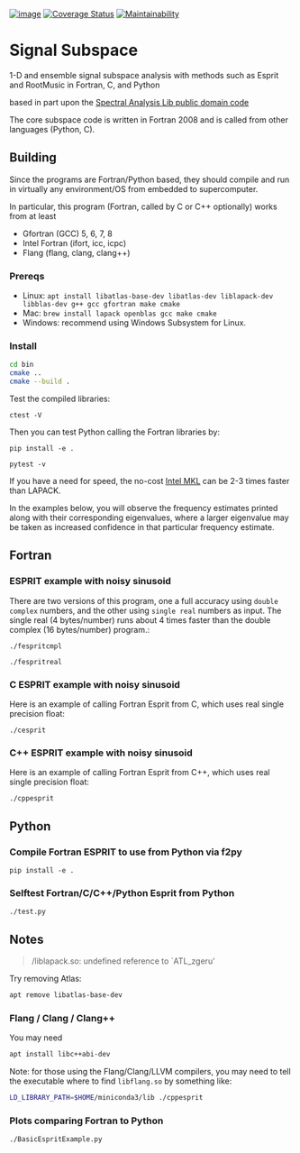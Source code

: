 [![image](https://travis-ci.org/scivision/signal_subspace.svg?branch=master)](https://travis-ci.org/scivision/signal_subspace)
[![Coverage Status](https://coveralls.io/repos/github/scivision/signal_subspace/badge.svg?branch=master)](https://coveralls.io/github/scivision/signal_subspace?branch=master)
[![Maintainability](https://api.codeclimate.com/v1/badges/5f2cff37394a699b5e7d/maintainability)](https://codeclimate.com/github/scivision/signal_subspace/maintainability)
<!-- [![Build status](https://ci.appveyor.com/api/projects/status/v69y9qo536kxh9ae?svg=true)](https://ci.appveyor.com/project/scivision/signal-subspace)  -->


# Signal Subspace

1-D and ensemble signal subspace analysis with methods such as Esprit
and RootMusic in Fortran, C, and Python

based in part upon the 
[Spectral Analysis Lib public domain code](https://github.com/vincentchoqueuse/spectral_analysis_project)

The core subspace code is written in Fortran 2008 and is called from other languages (Python, C).

## Building

Since the programs are Fortran/Python based, they should compile and run
in virtually any environment/OS from embedded to supercomputer.

In particular, this program (Fortran, called by C or C++ optionally) works from at least

* Gfortran (GCC) 5, 6, 7, 8
* Intel Fortran (ifort, icc, icpc)
* Flang (flang, clang, clang++)

### Prereqs

* Linux: `apt install libatlas-base-dev libatlas-dev liblapack-dev libblas-dev g++ gcc gfortran make cmake`
* Mac: `brew install lapack openblas gcc make cmake`
* Windows: recommend using Windows Subsystem for Linux.

### Install

```sh
cd bin
cmake ..
cmake --build .
```

Test the compiled libraries:

    ctest -V  

Then you can test Python calling the Fortran libraries by:

    pip install -e .

    pytest -v

If you have a need for speed, the no-cost 
[Intel MKL](https://software.intel.com/en-us/articles/free_mkl) 
can be 2-3 times faster than LAPACK.

In the examples below, you will observe the frequency estimates printed
along with their corresponding eigenvalues, where a larger eigenvalue
may be taken as increased confidence in that particular frequency
estimate.

## Fortran

### ESPRIT example with noisy sinusoid

There are two versions of this program, one a full accuracy using
`double complex` numbers, and the other using `single real` numbers as
input. The single real (4 bytes/number) runs about 4 times faster than
the double complex (16 bytes/number) program.:

    ./fespritcmpl

    ./fespritreal

### C ESPRIT example with noisy sinusoid

Here is an example of calling Fortran Esprit from C, which uses real
single precision float:

    ./cesprit

### C++ ESPRIT example with noisy sinusoid

Here is an example of calling Fortran Esprit from C++, which uses real
single precision float:

    ./cppesprit

## Python

### Compile Fortran ESPRIT to use from Python via f2py

    pip install -e .

### Selftest Fortran/C/C++/Python Esprit from Python

    ./test.py
    
## Notes

> /liblapack.so: undefined reference to `ATL_zgeru'

Try removing Atlas:

```sh
apt remove libatlas-base-dev
```

### Flang / Clang / Clang++
You may need
```sh
apt install libc++abi-dev
```

Note: for those using the Flang/Clang/LLVM compilers, you may need to tell the executable where to find `libflang.so` by something like:

```sh
LD_LIBRARY_PATH=$HOME/miniconda3/lib ./cppesprit
```

### Plots comparing Fortran to Python

    ./BasicEspritExample.py
